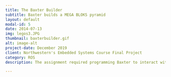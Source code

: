 ```yaml
---
title: The Baxter Builder
subtitle: Baxter builds a MEGA BLOKS pyramid
layout: default
modal-id: 5
date: 2014-07-13
img: legos3.JPG
thumbnail: baxterbuilder.gif
alt: image-alt
project-date: December 2019
client: Northwestern's Embedded Systems Course Final Project
category: ROS
description: The assignment required programming Baxter to interact with its environment to perform a task. Using OpenCV and MoveIt, this project was designed for Baxter to assemble a 3-brick pyramid by determining the inconsistent pick coordinates. <br>  <div align="center"><iframe width="560" height="315" src="https://www.youtube-nocookie.com/embed/ofX3eASGTF8" frameborder="0" allow="accelerometer; autoplay; encrypted-media; gyroscope; picture-in-picture" allowfullscreen></iframe></div><br><br>To see more you can visit the <a href="https://github.com/marcelbonnici/final-project-megabloks">GitHub repository</a>

---
```

